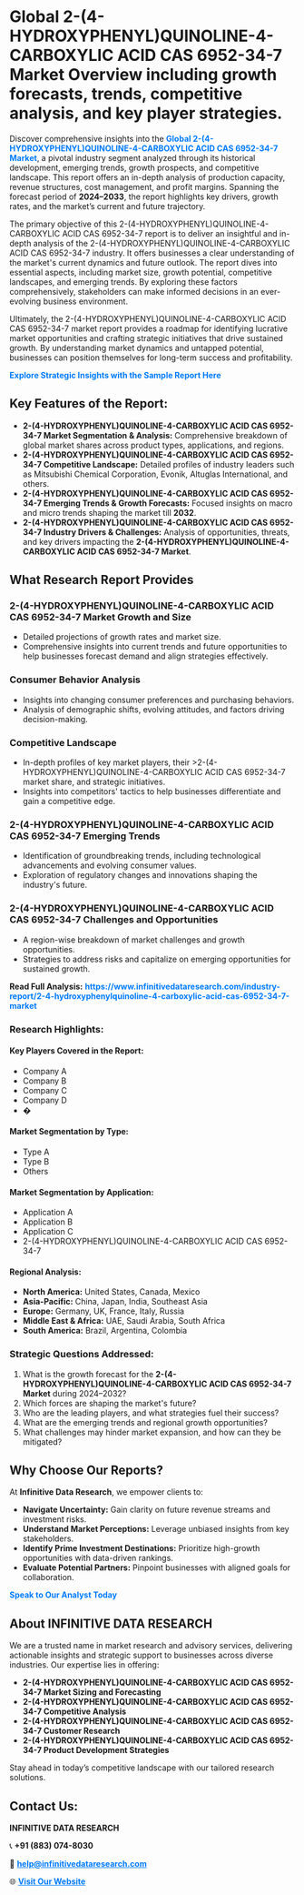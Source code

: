 <h1>Global 2-(4-HYDROXYPHENYL)QUINOLINE-4-CARBOXYLIC ACID CAS 6952-34-7 Market Overview including growth forecasts, trends, competitive analysis, and key player strategies.</h1>
<p>
Discover comprehensive insights into the 
<a href="https://www.infinitivedataresearch.com/industry-report/2-4-hydroxyphenylquinoline-4-carboxylic-acid-cas-6952-34-7-market" rel="dofollow" style="color: #007BFF; text-decoration: none;"><strong>Global 2-(4-HYDROXYPHENYL)QUINOLINE-4-CARBOXYLIC ACID CAS 6952-34-7 Market</strong></a>, a pivotal industry segment analyzed through its historical development, emerging trends, growth prospects, and competitive landscape. This report offers an in-depth analysis of production capacity, revenue structures, cost management, and profit margins. Spanning the forecast period of <strong>2024–2033</strong>, the report highlights key drivers, growth rates, and the market’s current and future trajectory.
</p>
<p>
The primary objective of this 2-(4-HYDROXYPHENYL)QUINOLINE-4-CARBOXYLIC ACID CAS 6952-34-7 report is to deliver an insightful and in-depth analysis of the 2-(4-HYDROXYPHENYL)QUINOLINE-4-CARBOXYLIC ACID CAS 6952-34-7 industry. It offers businesses a clear understanding of the market's current dynamics and future outlook. The report dives into essential aspects, including market size, growth potential, competitive landscapes, and emerging trends. By exploring these factors comprehensively, stakeholders can make informed decisions in an ever-evolving business environment.
</p>
<p>
Ultimately, the 2-(4-HYDROXYPHENYL)QUINOLINE-4-CARBOXYLIC ACID CAS 6952-34-7 market report provides a roadmap for identifying lucrative market opportunities and crafting strategic initiatives that drive sustained growth. By understanding market dynamics and untapped potential, businesses can position themselves for long-term success and profitability.
</p>
<p>
<a href="https://www.infinitivedataresearch.com/request-sample/reportId=111575" style="color: #007BFF; text-decoration: none;"><strong>Explore Strategic Insights with the Sample Report Here</strong></a>
</p>

<h2>Key Features of the Report:</h2>
<ul>
<li><strong>2-(4-HYDROXYPHENYL)QUINOLINE-4-CARBOXYLIC ACID CAS 6952-34-7 Market Segmentation & Analysis:</strong> Comprehensive breakdown of global market shares across product types, applications, and regions.</li>
<li><strong>2-(4-HYDROXYPHENYL)QUINOLINE-4-CARBOXYLIC ACID CAS 6952-34-7 Competitive Landscape:</strong> Detailed profiles of industry leaders such as Mitsubishi Chemical Corporation, Evonik, Altuglas International, and others.</li>
<li><strong>2-(4-HYDROXYPHENYL)QUINOLINE-4-CARBOXYLIC ACID CAS 6952-34-7 Emerging Trends & Growth Forecasts:</strong> Focused insights on macro and micro trends shaping the market till <strong>2032</strong>.</li>
<li><strong>2-(4-HYDROXYPHENYL)QUINOLINE-4-CARBOXYLIC ACID CAS 6952-34-7 Industry Drivers & Challenges:</strong> Analysis of opportunities, threats, and key drivers impacting the <strong>2-(4-HYDROXYPHENYL)QUINOLINE-4-CARBOXYLIC ACID CAS 6952-34-7 Market</strong>.</li>
</ul>

<h2>What Research Report Provides</h2>
<h3>2-(4-HYDROXYPHENYL)QUINOLINE-4-CARBOXYLIC ACID CAS 6952-34-7 Market Growth and Size</h3>
<ul>
<li>Detailed projections of growth rates and market size.</li>
<li>Comprehensive insights into current trends and future opportunities to help businesses forecast demand and align strategies effectively.</li>
</ul>

<h3>Consumer Behavior Analysis</h3>
<ul>
<li>Insights into changing consumer preferences and purchasing behaviors.</li>
<li>Analysis of demographic shifts, evolving attitudes, and factors driving decision-making.</li>
</ul>

<h3>Competitive Landscape</h3>
<ul>
<li>In-depth profiles of key market players, their >2-(4-HYDROXYPHENYL)QUINOLINE-4-CARBOXYLIC ACID CAS 6952-34-7 market share, and strategic initiatives.</li>
<li>Insights into competitors' tactics to help businesses differentiate and gain a competitive edge.</li>
</ul>

<h3>2-(4-HYDROXYPHENYL)QUINOLINE-4-CARBOXYLIC ACID CAS 6952-34-7 Emerging Trends</h3>
<ul>
<li>Identification of groundbreaking trends, including technological advancements and evolving consumer values.</li>
<li>Exploration of regulatory changes and innovations shaping the industry's future.</li>
</ul>

<h3>2-(4-HYDROXYPHENYL)QUINOLINE-4-CARBOXYLIC ACID CAS 6952-34-7 Challenges and Opportunities</h3>
<ul>
<li>A region-wise breakdown of market challenges and growth opportunities.</li>
<li>Strategies to address risks and capitalize on emerging opportunities for sustained growth.</li>
</ul>
<p><strong>Read Full Analysis:</strong> <a href="https://www.infinitivedataresearch.com/industry-report/2-4-hydroxyphenylquinoline-4-carboxylic-acid-cas-6952-34-7-market" rel="dofollow" style="color: #007BFF; text-decoration: none;"><strong>https://www.infinitivedataresearch.com/industry-report/2-4-hydroxyphenylquinoline-4-carboxylic-acid-cas-6952-34-7-market</strong></a></p>
<h3>Research Highlights:</h3>
<h4>Key Players Covered in the Report:</h4>
<ul><li>Company A</li><li>Company B</li><li>Company C</li><li>Company D</li><li>�</li></ul>
<h4>Market Segmentation by Type:</h4>
<ul><li>Type A</li><li>Type B</li><li>Others</li></ul>
<h4>Market Segmentation by Application:</h4>
<ul><li>Application A</li><li>Application B</li><li>Application C</li><li>2-(4-HYDROXYPHENYL)QUINOLINE-4-CARBOXYLIC ACID CAS 6952-34-7</li></ul>

<h4>Regional Analysis:</h4>
<ul>
<li><strong>North America:</strong> United States, Canada, Mexico</li>
<li><strong>Asia-Pacific:</strong> China, Japan, India, Southeast Asia</li>
<li><strong>Europe:</strong> Germany, UK, France, Italy, Russia</li>
<li><strong>Middle East & Africa:</strong> UAE, Saudi Arabia, South Africa</li>
<li><strong>South America:</strong> Brazil, Argentina, Colombia</li>
</ul>

<h3>Strategic Questions Addressed:</h3>
<ol>
<li>What is the growth forecast for the <strong>2-(4-HYDROXYPHENYL)QUINOLINE-4-CARBOXYLIC ACID CAS 6952-34-7 Market</strong> during 2024–2032?</li>
<li>Which forces are shaping the market's future?</li>
<li>Who are the leading players, and what strategies fuel their success?</li>
<li>What are the emerging trends and regional growth opportunities?</li>
<li>What challenges may hinder market expansion, and how can they be mitigated?</li>
</ol>

<h2>Why Choose Our Reports?</h2>
<p>At <strong>Infinitive Data Research</strong>, we empower clients to:</p>
<ul>
<li><strong>Navigate Uncertainty:</strong> Gain clarity on future revenue streams and investment risks.</li>
<li><strong>Understand Market Perceptions:</strong> Leverage unbiased insights from key stakeholders.</li>
<li><strong>Identify Prime Investment Destinations:</strong> Prioritize high-growth opportunities with data-driven rankings.</li>
<li><strong>Evaluate Potential Partners:</strong> Pinpoint businesses with aligned goals for collaboration.</li>
</ul>
<p><a href="https://www.infinitivedataresearch.com/industry-report/2-4-hydroxyphenylquinoline-4-carboxylic-acid-cas-6952-34-7-market" rel="dofollow" style="color: #007BFF; text-decoration: none;"><strong>Speak to Our Analyst Today</strong></a></p>

<h2>About INFINITIVE DATA RESEARCH</h2>
<p>We are a trusted name in market research and advisory services, delivering actionable insights and strategic support to businesses across diverse industries. Our expertise lies in offering:</p>
<ul>
<li><strong>2-(4-HYDROXYPHENYL)QUINOLINE-4-CARBOXYLIC ACID CAS 6952-34-7 Market Sizing and Forecasting</strong></li>
<li><strong>2-(4-HYDROXYPHENYL)QUINOLINE-4-CARBOXYLIC ACID CAS 6952-34-7 Competitive Analysis</strong></li>
<li><strong>2-(4-HYDROXYPHENYL)QUINOLINE-4-CARBOXYLIC ACID CAS 6952-34-7 Customer Research</strong></li>
<li><strong>2-(4-HYDROXYPHENYL)QUINOLINE-4-CARBOXYLIC ACID CAS 6952-34-7 Product Development Strategies</strong></li>
</ul>
<p>Stay ahead in today’s competitive landscape with our tailored research solutions.</p>

<h2>Contact Us:</h2>
<p><strong>INFINITIVE DATA RESEARCH</strong></p>
<p>📞 <strong>+91 (883) 074-8030</strong></p>
<p>📧 <strong><a href="mailto:help@infinitivedataresearch.com" style="color: #007BFF;">help@infinitivedataresearch.com</a></strong></p>
<p>🌐 <strong><a href="https://www.infinitivedataresearch.com" rel="dofollow" style="color: #007BFF;">Visit Our Website</a></strong></p>